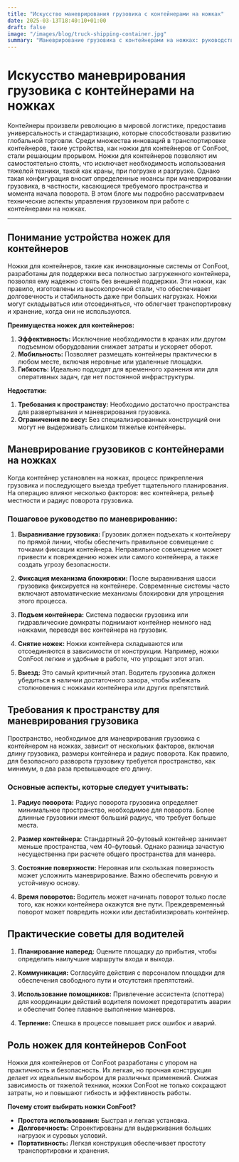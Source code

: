 ```yaml
---
title: "Искусство маневрирования грузовика с контейнерами на ножках"
date: 2025-03-13T18:40:10+01:00
draft: false
image: "/images/blog/truck-shipping-container.jpg"
summary: "Маневрирование грузовика с контейнерами на ножках: руководство по эффективной работе с контейнерами."
---
```


# Искусство маневрирования грузовика с контейнерами на ножках

Контейнеры произвели революцию в мировой логистике, предоставив универсальность и стандартизацию, которые способствовали развитию глобальной торговли. Среди множества инноваций в транспортировке контейнеров, такие устройства, как ножки для контейнеров от ConFoot, стали решающим прорывом. Ножки для контейнеров позволяют им самостоятельно стоять, что исключает необходимость использования тяжелой техники, такой как краны, при погрузке и разгрузке. Однако такая конфигурация вносит определенные нюансы при маневрировании грузовика, в частности, касающиеся требуемого пространства и момента начала поворота. В этом блоге мы подробно рассматриваем технические аспекты управления грузовиком при работе с контейнерами на ножках.

---

## Понимание устройства ножек для контейнеров

Ножки для контейнеров, такие как инновационные системы от ConFoot, разработаны для поддержки веса полностью загруженного контейнера, позволяя ему надежно стоять без внешней поддержки. Эти ножки, как правило, изготовлены из высокопрочной стали, что обеспечивает долговечность и стабильность даже при больших нагрузках. Ножки могут складываться или отсоединяться, что облегчает транспортировку и хранение, когда они не используются.

**Преимущества ножек для контейнеров:**
1. **Эффективность:** Исключение необходимости в кранах или другом подъемном оборудовании снижает затраты и ускоряет оборот.
2. **Мобильность:** Позволяет размещать контейнеры практически в любом месте, включая неровные или удаленные площадки.
3. **Гибкость:** Идеально подходят для временного хранения или для оперативных задач, где нет постоянной инфраструктуры.

**Недостатки:**
1. **Требования к пространству:** Необходимо достаточно пространства для развертывания и маневрирования грузовика.
2. **Ограничения по весу:** Без специализированных конструкций они могут не выдерживать слишком тяжелые контейнеры.

## Маневрирование грузовиков с контейнерами на ножках

Когда контейнер установлен на ножках, процесс прикрепления грузовика и последующего выезда требует тщательного планирования. На операцию влияют несколько факторов: вес контейнера, рельеф местности и радиус поворота грузовика.

### Пошаговое руководство по маневрированию:

1. **Выравнивание грузовика:**
   Грузовик должен подъехать к контейнеру по прямой линии, чтобы обеспечить правильное совмещение с точками фиксации контейнера. Неправильное совмещение может привести к повреждению ножек или самого контейнера, а также создать угрозу безопасности.

2. **Фиксация механизма блокировки:**
   После выравнивания шасси грузовика фиксируется на контейнере. Современные системы часто включают автоматические механизмы блокировки для упрощения этого процесса.

3. **Подъем контейнера:**
   Система подвески грузовика или гидравлические домкраты поднимают контейнер немного над ножками, переводя вес контейнера на грузовик.

4. **Снятие ножек:**
   Ножки контейнера складываются или отсоединяются в зависимости от конструкции. Например, ножки ConFoot легкие и удобные в работе, что упрощает этот этап.

5. **Выезд:**
   Это самый критичный этап. Водитель грузовика должен убедиться в наличии достаточного зазора, чтобы избежать столкновения с ножками контейнера или других препятствий.

## Требования к пространству для маневрирования грузовика

Пространство, необходимое для маневрирования грузовика с контейнером на ножках, зависит от нескольких факторов, включая длину грузовика, размеры контейнера и радиус поворота. Как правило, для безопасного разворота грузовику требуется пространство, как минимум, в два раза превышающее его длину.

### Основные аспекты, которые следует учитывать:

1. **Радиус поворота:**
   Радиус поворота грузовика определяет минимальное пространство, необходимое для поворота. Более длинные грузовики имеют больший радиус, что требует больше места.

2. **Размер контейнера:**
   Стандартный 20-футовый контейнер занимает меньше пространства, чем 40-футовый. Однако разница зачастую несущественна при расчете общего пространства для маневра.

3. **Состояние поверхности:**
   Неровная или скользкая поверхность может усложнить маневрирование. Важно обеспечить ровную и устойчивую основу.

4. **Время поворотов:**
   Водитель может начинать поворот только после того, как ножки контейнера окажутся вне пути. Преждевременный поворот может повредить ножки или дестабилизировать контейнер.

## Практические советы для водителей

1. **Планирование наперед:**
   Оцените площадку до прибытия, чтобы определить наилучшие маршруты входа и выхода.

2. **Коммуникация:**
   Согласуйте действия с персоналом площадки для обеспечения свободного пути и отсутствия препятствий.

3. **Использование помощников:**
   Привлечение ассистента (споттера) для координации действий водителя поможет предотвратить аварии и обеспечит более плавное выполнение маневров.

4. **Терпение:**
   Спешка в процессе повышает риск ошибок и аварий.

## Роль ножек для контейнеров ConFoot

Ножки для контейнеров от ConFoot разработаны с упором на практичность и безопасность. Их легкая, но прочная конструкция делает их идеальным выбором для различных применений. Снижая зависимость от тяжелой техники, ножки ConFoot не только сокращают затраты, но и повышают гибкость и эффективность работы.

**Почему стоит выбирать ножки ConFoot?**

- **Простота использования:** Быстрая и легкая установка.
- **Долговечность:** Спроектированы для выдерживания больших нагрузок и суровых условий.
- **Портативность:** Легкая конструкция обеспечивает простоту транспортировки и хранения.